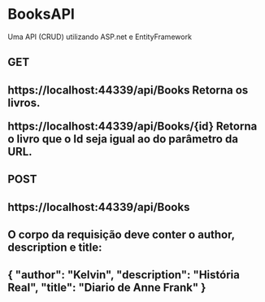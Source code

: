 # BooksAPI
Uma API (CRUD) utilizando ASP.net e EntityFramework

<h2>GET<h2/>
https://localhost:44339/api/Books
Retorna os livros.
<br>

https://localhost:44339/api/Books/{id}
Retorna o livro que o Id seja igual ao do parâmetro da URL.
<br>
  
<h2>POST<h2/>
https://localhost:44339/api/Books
<h2>O corpo da requisição deve conter o author, description e title: <br><h2/>
{
  "author": "Kelvin",
  "description": "História Real",
  "title": "Diario de Anne Frank"
}
